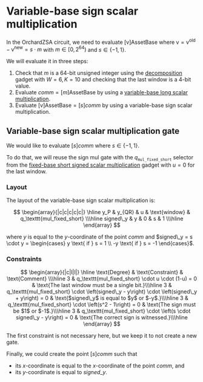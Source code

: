 # Variable-base sign scalar multiplication

In the OrchardZSA circuit, we need to evaluate $[\mathsf{v}] \mathsf{AssetBase}$
where $\mathsf{v} = \mathsf{v^{old}} - \mathsf{v^{new}} = s \cdot m$ with $m \in [0, 2^{64})$ and $s \in \{-1, 1\}$.

We will evaluate it in three steps:

1. Check that $m$ is a 64-bit unsigned integer using the [decomposition](../decomposition.md) gadget
   with $W = 6, K = 10$ and checking that the last window is a 4-bit value.
2. Evaluate $comm = [m] \mathsf{AssetBase}$ by using
   a [variable-base long scalar multiplication](./var-base-scalar-mul.md).
3. Evaluate $[\mathsf{v}] \mathsf{AssetBase} = [s] comm$ by using a variable-base sign scalar multiplication.

## Variable-base sign scalar multiplication gate

We would like to evaluate $[s] comm$ where $s \in \{-1, 1\}$.

To do that, we will reuse the sign mul gate with the $q_\texttt{mul_fixed_short}$ selector
from the [fixed-base short signed scalar multiplication](./fixed-base-scalar-mul.md#short-signed-scalar)
gadget with $u=0$ for the last window.

### Layout

The layout of the variable-base sign scalar multiplication is:

$$
\begin{array}{|c|c|c|c|c|}
\hline
y_P & y_{QR} & u & \text{window} & q_\texttt{mul_fixed_short} \\\hline
signed\_y & y & 0 & s & 1 \\\hline
\end{array}
$$

where $y$ is equal to the $y$-coordinate of the point $comm$ and
$signed\_y = s \cdot y = \begin{cases}
y \text{ if } s = 1 \\
-y \text{ if } s = -1
\end{cases}$.

### Constraints

$$
\begin{array}{|c|l|l|}
\hline
\text{Degree} & \text{Constraint} & \text{Comment} \\\hline
3 & q_\texttt{mul_fixed_short} \cdot u \cdot (1-u) = 0 & \text{The last window must be a single bit.}\\\hline
3 & q_\texttt{mul_fixed_short} \cdot \left(signed\_y - y\right) \cdot \left(signed\_y + y\right) = 0 & \text{$signed\_y$ is equal to $y$ or $-y$.}\\\hline
3 & q_\texttt{mul_fixed_short} \cdot \left(s^2 - 1\right) = 0 & \text{The sign must be $1$ or $-1$.}\\\hline
3 & q_\texttt{mul_fixed_short} \cdot \left(s \cdot signed\_y - y\right) = 0 & \text{The correct sign is witnessed.}\\\hline
\end{array}
$$

The first constraint is not necessary here, but we keep it to not create a new gate.

Finally, we could create the point $[s] comm$ such that
- its $x$-coordinate is equal to the $x$-coordinate of the point $comm$, and
- its $y$-coordinate is equal to $signed\_y$.

